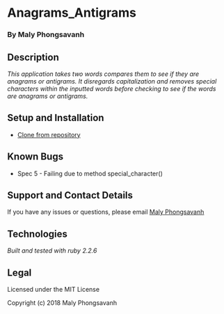 # Anagrams_Antigrams

### By **Maly Phongsavanh**

## Description

_This application takes two words compares them to see if they are anagrams or antigrams. It disregards capitalization and removes special characters within the inputted words before checking to see if the words are anagrams or antigrams._

## Setup and Installation

* [Clone from repository](https://github.com/MalyPhong619/Anagrams_Antigrams.git)

## Known Bugs

* Spec 5 - Failing due to method special_character()


## Support and Contact Details

If you have any issues or questions, please email [Maly Phongsavanh](mailto:phongsavanh619@icloud.com)

## Technologies

_Built and tested with ruby 2.2.6_


## Legal
Licensed under the MIT License

Copyright (c) 2018 Maly Phongsavanh
